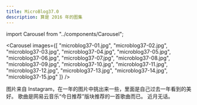 ```yaml
---
title: MicroBlog37.0
description: 算是 2016 年的图集
---
```


import Carousel from "../components/Carousel";

<Carousel
    images={[
        "microblog37-01.jpg",
        "microblog37-02.jpg",
        "microblog37-03.jpg",
        "microblog37-04.jpg",
        "microblog37-05.jpg",
        "microblog37-06.jpg",
        "microblog37-07.jpg",
        "microblog37-08.jpg",
        "microblog37-09.jpg",
        "microblog37-10.jpg",
        "microblog37-11.jpg",
        "microblog37-12.jpg",
        "microblog37-13.jpg",
        "microblog37-14.jpg",
        "microblog37-15.jpg"
    ]}
/>

图片来自 Instagram，在一年的图片中挑出来一些，里面是自己过去一年看到的美好。
歌曲是网易云音乐“今日推荐”版块推荐的一首歌曲而已。
近月无话。
